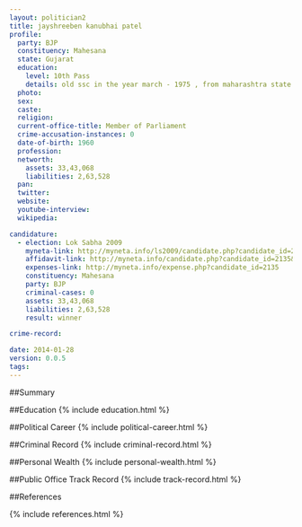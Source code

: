 ```yaml
---
layout: politician2
title: jayshreeben kanubhai patel
profile: 
  party: BJP
  constituency: Mahesana
  state: Gujarat
  education: 
    level: 10th Pass
    details: old ssc in the year march - 1975 , from maharashtra state board of secondary education (pune division board ) sardar vallabhbhai patel vividh lakshi vidyalaya , mumbai
  photo: 
  sex: 
  caste: 
  religion: 
  current-office-title: Member of Parliament
  crime-accusation-instances: 0
  date-of-birth: 1960
  profession: 
  networth: 
    assets: 33,43,068
    liabilities: 2,63,528
  pan: 
  twitter: 
  website: 
  youtube-interview: 
  wikipedia: 

candidature: 
  - election: Lok Sabha 2009
    myneta-link: http://myneta.info/ls2009/candidate.php?candidate_id=2135
    affidavit-link: http://myneta.info/candidate.php?candidate_id=2135&scan=original
    expenses-link: http://myneta.info/expense.php?candidate_id=2135
    constituency: Mahesana 
    party: BJP
    criminal-cases: 0
    assets: 33,43,068
    liabilities: 2,63,528
    result: winner 

crime-record: 

date: 2014-01-28
version: 0.0.5
tags: 
---
```

##Summary


##Education
{% include education.html %}


##Political Career
{% include political-career.html %}


##Criminal Record
{% include criminal-record.html %}


##Personal Wealth
{% include personal-wealth.html %}


##Public Office Track Record
{% include track-record.html %}


##References


{% include references.html %}